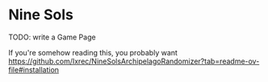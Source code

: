 # Nine Sols

TODO: write a Game Page

If you're somehow reading this, you probably want https://github.com/Ixrec/NineSolsArchipelagoRandomizer?tab=readme-ov-file#installation
